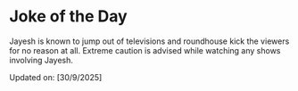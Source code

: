 # Joke of the Day

<!-- #joke -->
Jayesh is known to jump out of televisions and roundhouse kick the viewers for no reason at all. Extreme caution is advised while watching any shows involving Jayesh.

Updated on: [30/9/2025]
<!-- #jokeEnd -->